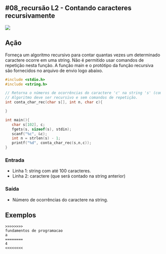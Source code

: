 ## #08_recursão L2 - Contando caracteres recursivamente


![](__capa.jpg)

## Ação

Forneça um algoritmo recursivo para contar quantas vezes um determinado caractere ocorre em uma string. Não é permitido usar comandos de repetição nesta função. A função main e o protótipo da função recursiva são fornecidos no arquivo de envio logo abaixo.

``` C
#include <stdio.h>
#include <string.h>

// Retorna o números de ocorrências do caractere 'c' na string 's' (com 'n' caracteres).
// Algoritmo deve ser recursivo e sem comandos de repetição.
int conta_char_rec(char s[], int n, char c){

}

int main(){
   char s[102], c;
   fgets(s, sizeof(s), stdin);
   scanf("%c", &c);
   int n = strlen(s) - 1;
   printf("%d", conta_char_rec(s,n,c));
}
```

### Entrada

- Linha 1: string com até 100 caracteres.
- Linha 2: caractere (que será contado na string anterior)

### Saída

- Número de ocorrências do caractere na string.

## Exemplos

```
>>>>>>>>
fundamentos de programacao
a
========
4
<<<<<<<<
```

